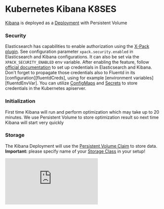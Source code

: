 # Kubernetes Kibana K8SES


[Kibana][kibana] is deployed as a [Deployment][deployment] with Persistent Volume

### Security

Elasticsearch has capabilities to enable authorization using the
[X-Pack plugin][xPack]. See configuration parameter `xpack.security.enabled`
in Elasticsearch and Kibana configurations. It can also be set via the
`XPACK_SECURITY_ENABLED` env variable. After enabling the feature,
follow [official documentation][setupCreds] to set up credentials in
Elasticsearch and Kibana. Don't forget to propagate those credentials also to
Fluentd in its [configuration][fluentdCreds], using for example
[environment variables][fluentdEnvVar]. You can utilize [ConfigMaps][configMap]
and [Secrets][secret] to store credentials in the Kubernetes apiserver.

### Initialization

First time Kibana will run and perform optimization which may take up to 20 minutes.
We use Persistent Volume to store optimization result so next time Kibana will start very quickly

### Storage

The Kibana Deployment will use the [Persistent Volume Claim][pvc] to
store data. **Important:** please specify name of your [Storage Class][storage] in your setup!

[elasticsearch]: https://www.elastic.co/products/elasticsearch
[kibana]: https://www.elastic.co/products/kibana
[xPack]: https://www.elastic.co/products/x-pack
[setupCreds]: https://www.elastic.co/guide/en/x-pack/current/setting-up-authentication.html#reset-built-in-user-passwords
[configMap]: https://kubernetes.io/docs/tasks/configure-pod-container/configure-pod-configmap/
[secret]: https://kubernetes.io/docs/concepts/configuration/secret/
[deployment]: https://kubernetes.io/docs/concepts/workloads/controllers/deployment/
[initContainer]: https://kubernetes.io/docs/concepts/workloads/pods/init-containers/
[pvc]: https://kubernetes.io/docs/concepts/storage/persistent-volumes/#persistentvolumeclaims
[storage]: https://kubernetes.io/docs/concepts/storage/storage-classes/

[![Analytics](https://kubernetes-site.appspot.com/UA-36037335-10/GitHub/cluster/addons/fluentd-elasticsearch/README.md?pixel)]()